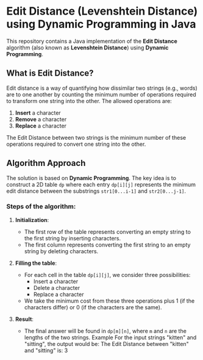 
# Edit Distance (Levenshtein Distance) using Dynamic Programming in Java

This repository contains a Java implementation of the **Edit Distance** algorithm (also known as **Levenshtein Distance**) using **Dynamic Programming**.

## What is Edit Distance?

Edit distance is a way of quantifying how dissimilar two strings (e.g., words) are to one another by counting the minimum number of operations required to transform one string into the other. The allowed operations are:

1. **Insert** a character
2. **Remove** a character
3. **Replace** a character

The Edit Distance between two strings is the minimum number of these operations required to convert one string into the other.

## Algorithm Approach

The solution is based on **Dynamic Programming**. The key idea is to construct a 2D table `dp` where each entry `dp[i][j]` represents the minimum edit distance between the substrings `str1[0...i-1]` and `str2[0...j-1]`.

### Steps of the algorithm:

1. **Initialization**:  
   - The first row of the table represents converting an empty string to the first string by inserting characters.
   - The first column represents converting the first string to an empty string by deleting characters.

2. **Filling the table**:  
   - For each cell in the table `dp[i][j]`, we consider three possibilities:
     - Insert a character
     - Delete a character
     - Replace a character
   - We take the minimum cost from these three operations plus 1 (if the characters differ) or 0 (if the characters are the same).

3. **Result**:  
   - The final answer will be found in `dp[m][n]`, where `m` and `n` are the lengths of the two strings.
Example
For the input strings "kitten" and "sitting", the output would be:
The Edit Distance between "kitten" and "sitting" is: 3
